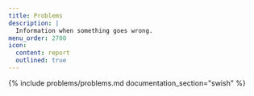 ```yaml
---
title: Problems
description: |
  Information when something goes wrong.
menu_order: 2700
icon:
  content: report
  outlined: true
---
```


{% include problems/problems.md documentation_section="swish" %}
